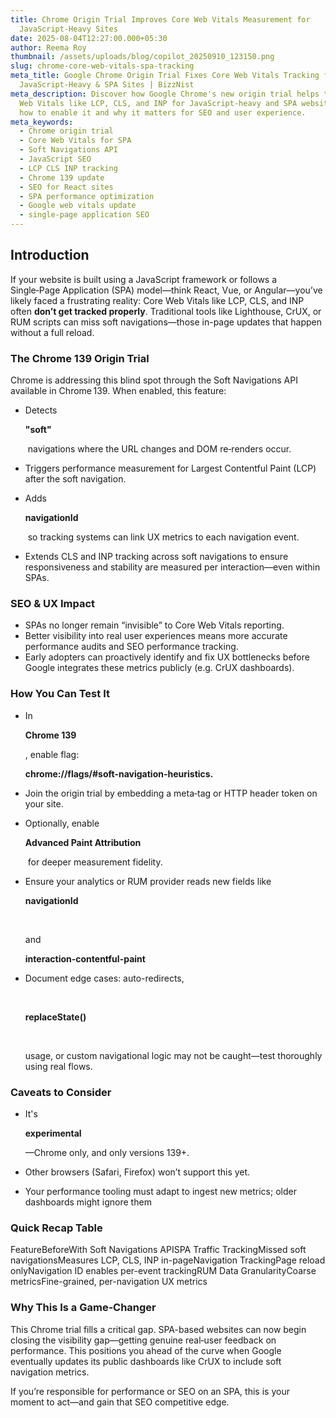 ```yaml
---
title: Chrome Origin Trial Improves Core Web Vitals Measurement for
  JavaScript‑Heavy Sites
date: 2025-08-04T12:27:00.000+05:30
author: Reema Roy
thumbnail: /assets/uploads/blog/copilot_20250910_123150.png
slug: chrome-core-web-vitals-spa-tracking
meta_title: Google Chrome Origin Trial Fixes Core Web Vitals Tracking for
  JavaScript-Heavy & SPA Sites | BizzNist
meta_description: Discover how Google Chrome's new origin trial helps track Core
  Web Vitals like LCP, CLS, and INP for JavaScript-heavy and SPA websites. Learn
  how to enable it and why it matters for SEO and user experience.
meta_keywords:
  - Chrome origin trial
  - Core Web Vitals for SPA
  - Soft Navigations API
  - JavaScript SEO
  - LCP CLS INP tracking
  - Chrome 139 update
  - SEO for React sites
  - SPA performance optimization
  - Google web vitals update
  - single-page application SEO
---
```

## Introduction

If your website is built using a JavaScript framework or follows a Single‑Page Application (SPA) model—think React, Vue, or Angular—you’ve likely faced a frustrating reality: Core Web Vitals like LCP, CLS, and INP often **don’t get tracked properly**. Traditional tools like Lighthouse, CrUX, or RUM scripts can miss soft navigations—those in-page updates that happen without a full reload.

### The Chrome 139 Origin Trial

Chrome is addressing this blind spot through the Soft Navigations API available in Chrome 139. When enabled, this feature:

* Detects 

  **"soft"**

   navigations where the URL changes and DOM re‑renders occur.
* Triggers performance measurement for Largest Contentful Paint (LCP) after the soft navigation.
* Adds 

  **navigationId**

   so tracking systems can link UX metrics to each navigation event.
* Extends CLS and INP tracking across soft navigations to ensure responsiveness and stability are measured per interaction—even within SPAs.

### SEO & UX Impact

* SPAs no longer remain “invisible” to Core Web Vitals reporting.
* Better visibility into real user experiences means more accurate performance audits and SEO performance tracking.
* Early adopters can proactively identify and fix UX bottlenecks before Google integrates these metrics publicly (e.g. CrUX dashboards).

### How You Can Test It

* In 

  **Chrome 139**

  , enable flag: 

  **chrome://flags/#soft-navigation-heuristics.**
* Join the origin trial by embedding a meta‑tag or HTTP header token on your site.
* Optionally, enable 

  **Advanced Paint Attribution**

   for deeper measurement fidelity.
* Ensure your analytics or RUM provider reads new fields like 

  **navigationId**

   

  and 

  **interaction-contentful-paint**
* Document edge cases: auto-redirects,

   

  **replaceState()**

   

  usage, or custom navigational logic may not be caught—test thoroughly using real flows.

### Caveats to Consider

* It's 

  **experimental**

  —Chrome only, and only versions 139+.
* Other browsers (Safari, Firefox) won’t support this yet.
* Your performance tooling must adapt to ingest new metrics; older dashboards might ignore them

### Quick Recap Table

FeatureBeforeWith Soft Navigations APISPA Traffic TrackingMissed soft navigationsMeasures LCP, CLS, INP in-pageNavigation TrackingPage reload onlyNavigation ID enables per-event trackingRUM Data GranularityCoarse metricsFine-grained, per-navigation UX metrics


### Why This Is a Game‑Changer

This Chrome trial fills a critical gap. SPA-based websites can now begin closing the visibility gap—getting genuine real‑user feedback on performance. This positions you ahead of the curve when Google eventually updates its public dashboards like CrUX to include soft navigation metrics.

If you’re responsible for performance or SEO on an SPA, this is your moment to act—and gain that SEO competitive edge.[
](https://www.bizznist.com/)
